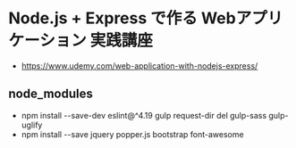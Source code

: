 # Node.js + Express で作る Webアプリケーション 実践講座
- https://www.udemy.com/web-application-with-nodejs-express/

## node_modules
- npm install --save-dev eslint@^4.19 gulp request-dir del gulp-sass gulp-uglify
- npm install --save jquery popper.js bootstrap font-awesome